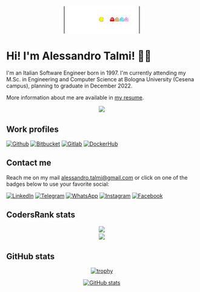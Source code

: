 <div align="center">
<img src="./img/pacman.gif" width="200px">
</div>

# Hi! I'm Alessandro Talmi! 👨‍💻
I'm an Italian Software Engineer born in 1997. I'm currently attending my M.Sc. in Engineering and Computer Science at Bologna University (Cesena campus), planning to graduate in December 2022.  

More information about me are available in [my resume](https://drive.google.com/file/d/1EClO9C7CczrIoYQ17qDU5AXPG-S8Qr5B/view).

<div align="center">
<img src="https://cr-ss-service.azurewebsites.net/api/ScreenShot?widget=education&username=tale152">
</div>

## Work profiles
[![Github](https://img.shields.io/badge/GitHub-100000?style=for-the-badge&logo=github&logoColor=white)](https://github.com/Tale152)
[![Bitbucket](https://img.shields.io/badge/Bitbucket-0747a6?style=for-the-badge&logo=bitbucket&logoColor=white)](https://bitbucket.org/Tale97/)
[![Gitlab](https://img.shields.io/badge/GitLab-330F63?style=for-the-badge&logo=gitlab&logoColor=white)](https://gitlab.com/Tale152)
[![DockerHub](https://img.shields.io/badge/Docker_Hub-100000?style=for-the-badge&logo=Docker&logoColor=white&labelColor=0db7ed&color=0db7ed)](https://hub.docker.com/u/alessandrotalmi)

## Contact me
Reach me on my mail alessandro.talmi@gmail.com or click on one of the badges below to use your favorite social:

[![LinkedIn](https://img.shields.io/badge/linkedin-%230077B5.svg?style=for-the-badge&logo=linkedin&logoColor=white)](https://www.linkedin.com/in/alessandro-talmi)
[![Telegram](https://img.shields.io/badge/Telegram-2CA5E0?style=for-the-badge&logo=telegram&logoColor=white)](https://t.me/aletalmi)
[![WhatsApp](https://img.shields.io/badge/WhatsApp-25D366?style=for-the-badge&logo=whatsapp&logoColor=white)](https://wa.me/393336137981)
[![Instagram](https://img.shields.io/badge/Instagram-%23E4405F.svg?style=for-the-badge&logo=Instagram&logoColor=white)](https://www.instagram.com/ale.talmi/)
[![Facebook](https://img.shields.io/badge/Facebook-%231877F2.svg?style=for-the-badge&logo=Facebook&logoColor=white)](https://www.facebook.com/alessandro.talmi/)

## CodersRank stats
<div align="center">
<img src="https://cr-ss-service.azurewebsites.net/api/ScreenShot?widget=summary&username=tale152">
</div>
<div align="center">
<img src="https://cr-skills-chart-widget.azurewebsites.net/api/api?username=tale152">
</div>

## GitHub stats
<div align="center">

[![trophy](https://github-profile-trophy.vercel.app/?username=Tale152&theme=darkhub&title=MultiLanguage,Commits,PullRequest,Repositories,Followers,Stars&colum=1&margin-w=5&margin-h=5)](https://github.com/ryo-ma/github-profile-trophy)

[![GitHub stats](https://github-readme-stats.vercel.app/api?username=Tale152&show_icons=true&count_private=true&theme=dark)](https://github.com/anuraghazra/github-readme-stats)

</div>

<!--
**Tale152/Tale152** is a ✨ _special_ ✨ repository because its `README.md` (this file) appears on your GitHub profile.

Here are some ideas to get you started:

- 🔭 I’m currently working on ...
- 🌱 I’m currently learning ...
- 👯 I’m looking to collaborate on ...
- 🤔 I’m looking for help with ...
- 💬 Ask me about ...
- 📫 How to reach me: ...
- 😄 Pronouns: ...
- ⚡ Fun fact: ...
-->
